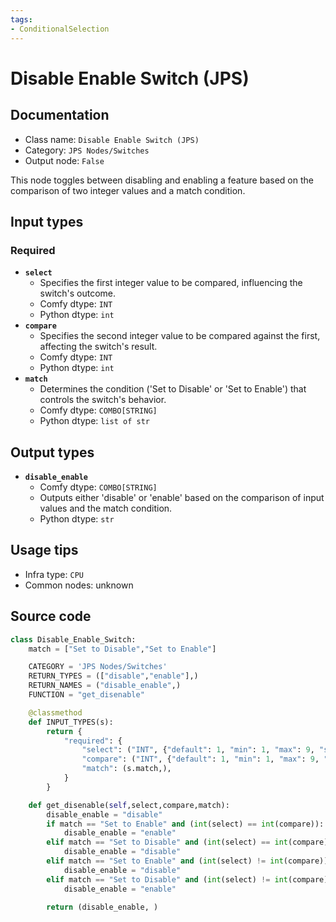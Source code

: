 ```yaml
---
tags:
- ConditionalSelection
---
```


# Disable Enable Switch (JPS)
## Documentation
- Class name: `Disable Enable Switch (JPS)`
- Category: `JPS Nodes/Switches`
- Output node: `False`

This node toggles between disabling and enabling a feature based on the comparison of two integer values and a match condition.
## Input types
### Required
- **`select`**
    - Specifies the first integer value to be compared, influencing the switch's outcome.
    - Comfy dtype: `INT`
    - Python dtype: `int`
- **`compare`**
    - Specifies the second integer value to be compared against the first, affecting the switch's result.
    - Comfy dtype: `INT`
    - Python dtype: `int`
- **`match`**
    - Determines the condition ('Set to Disable' or 'Set to Enable') that controls the switch's behavior.
    - Comfy dtype: `COMBO[STRING]`
    - Python dtype: `list of str`
## Output types
- **`disable_enable`**
    - Comfy dtype: `COMBO[STRING]`
    - Outputs either 'disable' or 'enable' based on the comparison of input values and the match condition.
    - Python dtype: `str`
## Usage tips
- Infra type: `CPU`
- Common nodes: unknown


## Source code
```python
class Disable_Enable_Switch:
    match = ["Set to Disable","Set to Enable"]

    CATEGORY = 'JPS Nodes/Switches'
    RETURN_TYPES = (["disable","enable"],)
    RETURN_NAMES = ("disable_enable",)
    FUNCTION = "get_disenable"

    @classmethod
    def INPUT_TYPES(s):    
        return {
            "required": {
                "select": ("INT", {"default": 1, "min": 1, "max": 9, "step": 1}),
                "compare": ("INT", {"default": 1, "min": 1, "max": 9, "step": 1}),
                "match": (s.match,),
            }
        }

    def get_disenable(self,select,compare,match):
        disable_enable = "disable"
        if match == "Set to Enable" and (int(select) == int(compare)):
            disable_enable = "enable"
        elif match == "Set to Disable" and (int(select) == int(compare)):
            disable_enable = "disable"
        elif match == "Set to Enable" and (int(select) != int(compare)):
            disable_enable = "disable"
        elif match == "Set to Disable" and (int(select) != int(compare)):
            disable_enable = "enable"
        
        return (disable_enable, )

```
